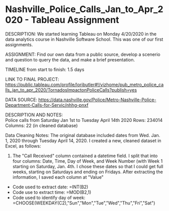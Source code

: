 # Nashville_Police_Calls_Jan_to_Apr_2020 - Tableau Assignment

DESCRIPTION: We started learning Tableau on Monday 4/20/2020 in the data analytics course in Nashville Software School. This was one of our first assignments.  

ASSIGNMENT:  Find our own data from a public source, develop a scenerio and question to query the data, and make a brief presentation.  

TIMELINE from start to finish:  1.5 days   

LINK TO FINAL PROJECT:  https://public.tableau.com/profile/loributler#!/vizhome/pub_metro_police_calls_jan_to_apr_2020/TornadosImpactonPoliceCalls?publish=yes

DATA SOURCE:  https://data.nashville.gov/Police/Metro-Nashville-Police-Department-Calls-for-Servic/nhhg-pnxf


DESCRIPTION AND NOTES:  
Police calls from Saturday Jan 1st to Tuesday April 14th 2020
Rows:  234014
Columns: 22 (in cleaned database)

Data Cleaning Notes:
The original database included dates from Wed. Jan. 1, 2020 through Tuesday April 14, 2020. I created a new, cleaned dataset in Excel, as follows:  
1. The "Call Received" column contained a datetime field. I split that into four columns:  Date, Time, Day of Week, and Week Number (with Week 1 starting on Saturday, Jan. 4th. I chose these dates so that I could get full weeks, starting on Saturdays and ending on Fridays.  After extracting the information, I saved each column at "Value"
* Code used to extract date:  =INT(B2)  
* Code use to extract time: =MOD(B2,1)  
* Code used to identify day of week:  =CHOOSE(WEEKDAY(C2),"Sun","Mon","Tue","Wed","Thu","Fri","Sat")  
     


